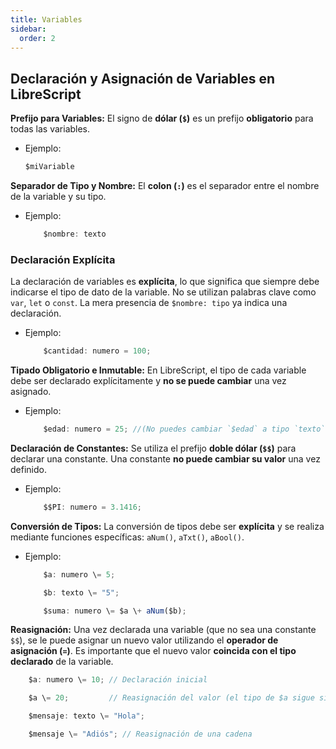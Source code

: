 ```yaml
---
title: Variables
sidebar:
  order: 2
---
```

## Declaración y Asignación de Variables en LibreScript

**Prefijo para Variables:** El signo de **dólar (`$`)** es un prefijo **obligatorio** para todas las variables.

* Ejemplo:

    ```ts
    $miVariable
    ```

**Separador de Tipo y Nombre:** El **colon (`:`)** es el separador entre el nombre de la variable y su tipo.

* Ejemplo:

    ```ts
        $nombre: texto
    ```

### Declaración Explícita

La declaración de variables es **explícita**, lo que significa que siempre debe indicarse el tipo de dato de la variable. No se utilizan palabras clave como `var`, `let` o `const`. La mera presencia de `$nombre: tipo` ya indica una declaración.

* Ejemplo:

    ```ts
        $cantidad: numero = 100;
    ```

**Tipado Obligatorio e Inmutable:** En LibreScript, el tipo de cada variable debe ser declarado explícitamente y **no se puede cambiar** una vez asignado.

* Ejemplo:

    ```ts
        $edad: numero = 25; //(No puedes cambiar `$edad` a tipo `texto` más tarde).
    ```

**Declaración de Constantes:** Se utiliza el prefijo **doble dólar (`$$`)** para declarar una constante. Una constante **no puede cambiar su valor** una vez definido.

* Ejemplo:

    ```ts
        $$PI: numero = 3.1416;
    ```

**Conversión de Tipos:** La conversión de tipos debe ser **explícita** y se realiza mediante funciones específicas: `aNum()`, `aTxt()`, `aBool()`.

* Ejemplo:

    ```ts
        $a: numero \= 5;

        $b: texto \= "5";

        $suma: numero \= $a \+ aNum($b);
    ```

**Reasignación:** Una vez declarada una variable (que no sea una constante `$$`), se le puede asignar un nuevo valor utilizando el **operador de asignación (`=`)**. Es importante que el nuevo valor **coincida con el tipo declarado** de la variable.

```ts
    $a: numero \= 10; // Declaración inicial

    $a \= 20;         // Reasignación del valor (el tipo de $a sigue siendo 'numero')

    $mensaje: texto \= "Hola";

    $mensaje \= "Adiós"; // Reasignación de una cadena
    
```

